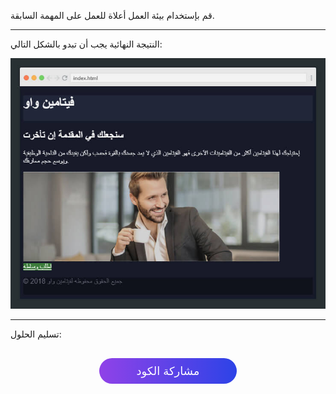 قم بإستخدام بيئة العمل أعلاة للعمل على المهمة السابقة.

---

النتيجة النهائية يجب أن تبدو بالشكل التالي:

![النتيجة النهائية](assets/2.jpg)

---

تسليم الحلول: 

<a href="https://forums.coretabs.net/t/مشاركة-حلول-العمل-على-تنسيقات-تطبيق-فيتامين-واو/1168" style="display: block; width: 200px; background-color: #5355e8; background-image:linear-gradient(to left, #2d43e7, #9042e8); color:#fff; padding: 10px; margin: 30px auto; border-radius:100px; text-decoration: none; font-size: 18px; text-align: center;" target="_blank">مشاركة الكود</a>
